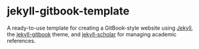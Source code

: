# jekyll-gitbook-template
A ready-to-use template for creating a GitBook-style website using [Jekyll](https://jekyllrb.com/), the [jekyll-gitbook](https://github.com/sighingnow/jekyll-gitbook) theme, and [jekyll-scholar](https://github.com/inukshuk/jekyll-scholar) for managing academic references.
